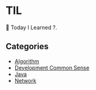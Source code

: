 # TIL

📝 Today I Learned ?.

## Categories

- [Algorithm](https://github.com/0xe82de/TIL/blob/master/Algorithm)
- [Development Common Sense](https://github.com/0xe82de/TIL/blob/master/Development-Common-Sense)
- [Java](https://github.com/0xe82de/TIL/blob/master/Java)
- [Network](https://github.com/0xe82de/TIL/blob/master/Network)
